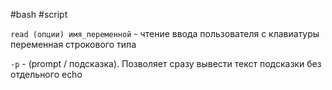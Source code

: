 #bash #script

`read (опции) имя_переменной` - чтение ввода пользователя с клавиатуры
переменная строкового типа

`-p`  - (prompt / подсказка). Позволяет сразу вывести текст подсказки без отдельного echo
